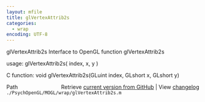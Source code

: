 ```yaml
---
layout: mfile
title: glVertexAttrib2s
categories:
  - wrap
encoding: UTF-8
---
```


glVertexAttrib2s  Interface to OpenGL function glVertexAttrib2s

usage:  glVertexAttrib2s( index, x, y )

C function:  void glVertexAttrib2s(GLuint index, GLshort x, GLshort y)


<div class="code_header" style="text-align:right;">
  <span style="float:left;">Path&nbsp;&nbsp;</span> <span class="counter">Retrieve <a href=
  "https://raw.github.com/Psychtoolbox-3/Psychtoolbox-3/beta/./PsychOpenGL/MOGL/wrap/glVertexAttrib2s.m">current version from GitHub</a> | View <a href=
  "https://github.com/Psychtoolbox-3/Psychtoolbox-3/commits/beta/./PsychOpenGL/MOGL/wrap/glVertexAttrib2s.m">changelog</a></span>
</div>
<div class="code">
  <code>./PsychOpenGL/MOGL/wrap/glVertexAttrib2s.m</code>
</div>
